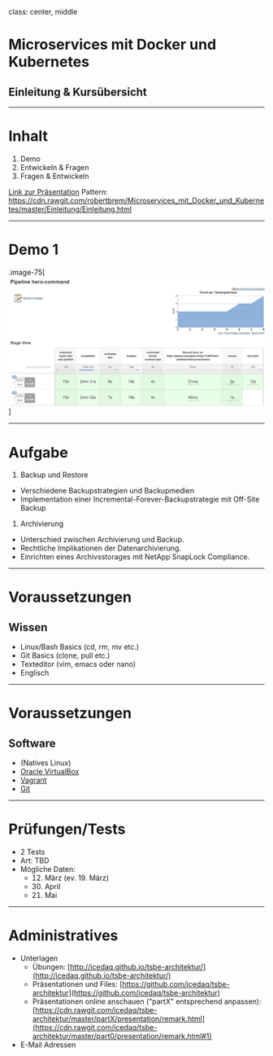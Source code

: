 class: center, middle

# Microservices mit Docker und Kubernetes
## Einleitung & Kursübersicht

---

# Inhalt

1. Demo
1. Entwickeln & Fragen
1. Fragen & Entwickeln

[Link zur Präsentation](https://cdn.rawgit.com/robertbrem/Microservices_mit_Docker_und_Kubernetes/master/Einleitung/Einleitung.html)
Pattern: https://cdn.rawgit.com/robertbrem/Microservices_mit_Docker_und_Kubernetes/master/Einleitung/Einleitung.html

---

# Demo 1

.image-75[
  ![demo](images/demo.png)
]

---

# Aufgabe

1. Backup und Restore
  * Verschiedene Backupstrategien und Backupmedien
  * Implementation einer Incremental-Forever-Backupstrategie mit Off-Site Backup
1. Archivierung
  * Unterschied zwischen Archivierung und Backup.
  * Rechtliche Implikationen der Datenarchivierung.
  * Einrichten eines Archivsstorages mit NetApp SnapLock Compliance.

---

# Voraussetzungen

## Wissen
* Linux/Bash Basics (cd, rm, mv etc.)
* Git Basics (clone, pull etc.)
* Texteditor (vim, emacs oder nano)
* Englisch

---

# Voraussetzungen

## Software
* (Natives Linux)
* [Oracle VirtualBox](https://www.virtualbox.org/)
* [Vagrant](https://www.vagrantup.com/downloads.html)
* [Git](https://git-scm.com/)

---

# Prüfungen/Tests

* 2 Tests
* Art: TBD
* Mögliche Daten:
  * 12. März (ev. 19. März)
  * 30. April
  * 21. Mai

---

# Administratives

* Unterlagen
  * Übungen: [http://icedaq.github.io/tsbe-architektur/](http://icedaq.github.io/tsbe-architektur/)
  * Präsentationen und Files: [https://github.com/icedaq/tsbe-architektur](https://github.com/icedaq/tsbe-architektur)
  * Präsentationen online anschauen ("partX" entsprechend anpassen): [https://cdn.rawgit.com/icedaq/tsbe-architektur/master/partX/presentation/remark.html](https://cdn.rawgit.com/icedaq/tsbe-architektur/master/part0/presentation/remark.html#1)
* E-Mail Adressen
